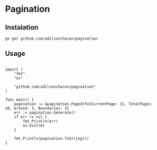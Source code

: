 # Pagination

## Instalation

```go get github.com/adilsonchacon/pagination```

## Usage

```package main

import (
	"fmt"
	"os"

	"github.com/adilsonchacon/pagination"
)

func main() {
	pagination := &pagination.PageInfo{CurrentPage: 11, TotalPages: 20, Around: 3, Boundaries: 3}
	err := pagination.Generate()
	if err != nil {
		fmt.Println(err)
		os.Exit(0)
	}

	fmt.Println(pagination.ToString())
}
```

